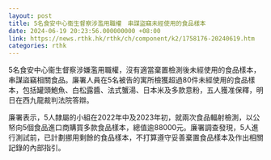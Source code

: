 ```yaml
---
layout: post
title: 5名食安中心衞生督察涉濫用職權　串謀盜竊未經使用的食品樣本
date: 2024-06-19 20:23:56.000000000 +08:00
link: https://news.rthk.hk/rthk/ch/component/k2/1758176-20240619.htm
categories: rthk
---
```


5名食安中心衞生督察涉嫌濫用職權，沒有適當棄置檢測後未經使用的食品樣本，串謀盜竊相關食品。廉署人員在5名被告的寓所檢獲超過80件未經使用的食品樣本，包括罐頭鮑魚、白松露醬、法式蟹湯、日本米及多款意粉，五人獲准保釋，明日在西九龍裁判法院答辯。

廉署表示，5人隸屬的小組在2022年中及2023年初，就兩次食品輻射檢測，以公帑向5個食品進口商購買多款食品樣本，總值逾88000元。廉署調查發現，5人進行測試前，已計劃挪用剩餘的食品樣本，不打算遵守妥善棄置食品樣本及作出相關記錄的內部指引。
